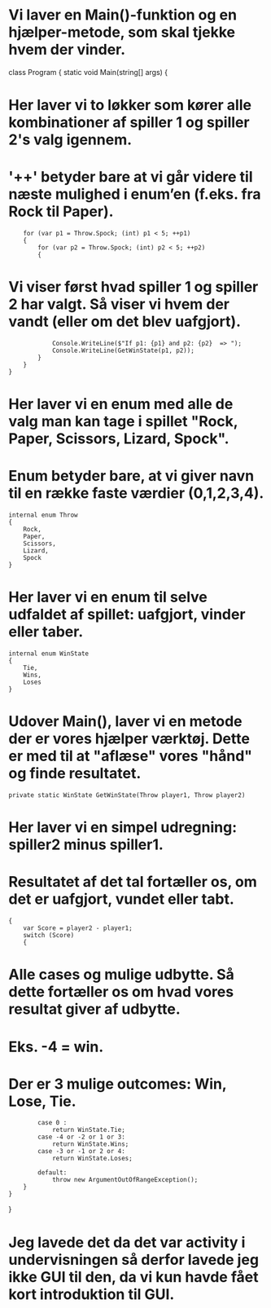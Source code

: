 # Vi laver en Main()-funktion og en hjælper-metode, som skal tjekke hvem der vinder.

class Program
{
    static void Main(string[] args)
    {

# Her laver vi to løkker som kører alle kombinationer af spiller 1 og spiller 2's valg igennem. 
# '++' betyder bare at vi går videre til næste mulighed i enum’en (f.eks. fra Rock til Paper).
        
        for (var p1 = Throw.Spock; (int) p1 < 5; ++p1)
        {
            for (var p2 = Throw.Spock; (int) p2 < 5; ++p2)
            {
# Vi viser først hvad spiller 1 og spiller 2 har valgt. Så viser vi hvem der vandt (eller om det blev uafgjort).

                Console.WriteLine($"If p1: {p1} and p2: {p2}  => ");
                Console.WriteLine(GetWinState(p1, p2));
            }
        }
    }
    
# Her laver vi en enum med alle de valg man kan tage i spillet "Rock, Paper, Scissors, Lizard, Spock". 
# Enum betyder bare, at vi giver navn til en række faste værdier (0,1,2,3,4).

    internal enum Throw
    {
        Rock,
        Paper,
        Scissors,
        Lizard,
        Spock
    }
# Her laver vi en enum til selve udfaldet af spillet: uafgjort, vinder eller taber.

    internal enum WinState
    {
        Tie,
        Wins,
        Loses
    }
    
# Udover Main(), laver vi en metode der er vores hjælper værktøj. Dette er med til at "aflæse" vores "hånd" og finde resultatet.
    
    private static WinState GetWinState(Throw player1, Throw player2) 
        
# Her laver vi en simpel udregning: spiller2 minus spiller1.
# Resultatet af det tal fortæller os, om det er uafgjort, vundet eller tabt.

    {
        var Score = player2 - player1;
        switch (Score)
        {
# Alle cases og mulige udbytte. Så dette fortæller os om hvad vores resultat giver af udbytte. 
# Eks. -4 = win.
# Der er 3 mulige outcomes: Win, Lose, Tie. 
         
            case 0 :
                return WinState.Tie;
            case -4 or -2 or 1 or 3:
                return WinState.Wins;
            case -3 or -1 or 2 or 4:
                return WinState.Loses;
 
            default:
                throw new ArgumentOutOfRangeException();
        }
    }
}
# Jeg lavede det da det var activity i undervisningen så derfor lavede jeg ikke GUI til den, da vi kun havde fået kort introduktion til GUI. 

